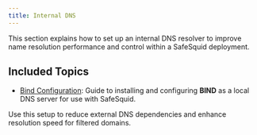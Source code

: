 ```yaml
---
title: Internal DNS
---
```

This section explains how to set up an internal DNS resolver to improve name resolution performance and control within a SafeSquid deployment.

## Included Topics

- [Bind Configuration](/docs/14-Performance%20Optimisation/01-Internalisae%20DNS/Bind.md): Guide to installing and configuring **BIND** as a local DNS server for use with SafeSquid.

Use this setup to reduce external DNS dependencies and enhance resolution speed for filtered domains.
